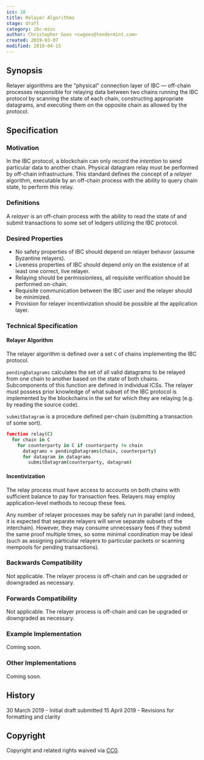 ```yaml
---
ics: 18
title: Relayer Algorithms
stage: draft
category: ibc-misc
author: Christopher Goes <cwgoes@tendermint.com>
created: 2019-03-07
modified: 2019-04-15
---
```


## Synopsis

Relayer algorithms are the "physical" connection layer of IBC — off-chain processes responsible for relaying data between two chains running the IBC protocol by scanning the state of each chain, constructing appropriate datagrams, and executing them on the opposite chain as allowed by the protocol.

## Specification

### Motivation

In the IBC protocol, a blockchain can only record the *intention* to send particular data to another chain. Physical datagram relay must be performed by off-chain infrastructure. This standard defines the concept of a *relayer* algorithm, executable by an off-chain process with the ability to query chain state, to perform this relay.

### Definitions

A *relayer* is an off-chain process with the ability to read the state of and submit transactions to some set of ledgers utilizing the IBC protocol.

### Desired Properties

- No safety properties of IBC should depend on relayer behavor (assume Byzantine relayers).
- Liveness properties of IBC should depend only on the existence of at least one correct, live relayer.
- Relaying should be permissionless, all requisite verification should be performed on-chain.
- Requisite communication between the IBC user and the relayer should be minimized.
- Provision for relayer incentivization should be possible at the application layer.

### Technical Specification

#### Relayer Algorithm

The relayer algorithm is defined over a set `C` of chains implementing the IBC protocol.

`pendingDatagrams` calculates the set of all valid datagrams to be relayed from one chain to another based on the state of both chains. Subcomponents of this function are defined in individual ICSs. The relayer must possess prior knowledge of what subset of the IBC protocol is implemented by the blockchains in the set for which they are relaying (e.g. by reading the source code).

`submitDatagram` is a procedure defined per-chain (submitting a transaction of some sort).

```coffeescript
function relay(C)
  for chain in C
    for counterparty in C if counterparty != chain
      datagrams = pendingDatagrams(chain, counterparty)
      for datagram in datagrams
        submitDatagram(counterparty, datagram)
```

#### Incentivization

The relay process must have access to accounts on both chains with sufficient balance to pay for transaction fees. Relayers may employ application-level methods to recoup these fees.

Any number of relayer processes may be safely run in parallel (and indeed, it is expected that separate relayers will serve separate subsets of the interchain). However, they may consume unnecessary fees if they submit the same proof multiple times, so some minimal coordination may be ideal (such as assigning particular relayers to particular packets or scanning mempools for pending transactions).

### Backwards Compatibility

Not applicable. The relayer process is off-chain and can be upgraded or downgraded as necessary.

### Forwards Compatibility

Not applicable. The relayer process is off-chain and can be upgraded or downgraded as necessary.

### Example Implementation

Coming soon.

### Other Implementations

Coming soon.

## History

30 March 2019 - Initial draft submitted
15 April 2019 - Revisions for formatting and clarity

## Copyright

Copyright and related rights waived via [CC0](https://creativecommons.org/publicdomain/zero/1.0/).
